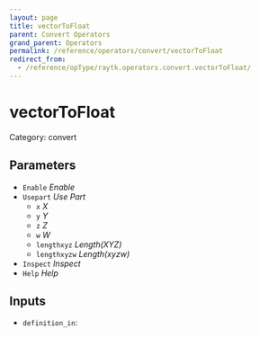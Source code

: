 ```yaml
---
layout: page
title: vectorToFloat
parent: Convert Operators
grand_parent: Operators
permalink: /reference/operators/convert/vectorToFloat
redirect_from:
  - /reference/opType/raytk.operators.convert.vectorToFloat/
---
```


# vectorToFloat

Category: convert



## Parameters

* `Enable` *Enable*
* `Usepart` *Use Part*
  * `x` *X*
  * `y` *Y*
  * `z` *Z*
  * `w` *W*
  * `lengthxyz` *Length(XYZ)*
  * `lengthxyzw` *Length(xyzw)*
* `Inspect` *Inspect*
* `Help` *Help*

## Inputs

* `definition_in`: 